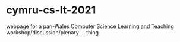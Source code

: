 # cymru-cs-lt-2021

webpage for a pan-Wales Computer Science Learning and Teaching workshop/discussion/plenary ... thing
